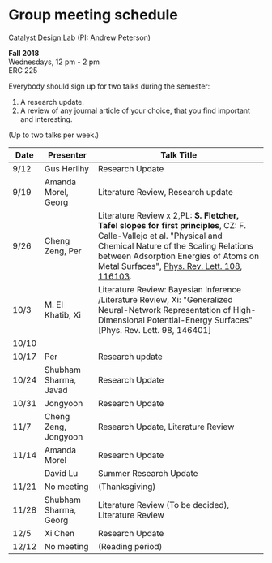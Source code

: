 # Group meeting schedule #
[Catalyst Design Lab](http://brown.edu/go/catalyst) (PI: Andrew Peterson)

**Fall 2018**  
Wednesdays, 12 pm - 2 pm  
ERC 225

Everybody should sign up for two talks during the semester:

1. A research update.
2. A review of any journal article of your choice, that you find important and interesting.

(Up to two talks per week.)


|   Date     |   Presenter   |   Talk Title                                              |
| ---------- | ------------- | --------------------------------------------------------- |
| 9/12       | Gus Herlihy   | Research Update                                           |
| 9/19       | Amanda Morel, Georg  | Literature Review, Research update                                         |
| 9/26       | Cheng Zeng, Per |  Literature Review x 2,PL: **S. Fletcher, Tafel slopes for first principles**,  CZ: F. Calle-Vallejo et al. "Physical and Chemical Nature of the Scaling Relations between Adsorption Energies of Atoms on Metal Surfaces", [Phys. Rev. Lett. 108, 116103](https://journals.aps.org/prl/abstract/10.1103/PhysRevLett.108.116103).                                      |
| 10/3       | M. El Khatib,   Xi|Literature Review: Bayesian Inference /Literature Review, Xi: "Generalized Neural-Network Representation of High-Dimensional Potential-Energy Surfaces" [Phys. Rev. Lett. 98, 146401]                                                 |
| 10/10      |        |                                          |
| 10/17      | Per           | Research update                                           |
| 10/24      | Shubham Sharma, Javad| Research Update                                           |
| 10/31      | Jongyoon | Research Update                      |
| 11/7       |  Cheng Zeng, Jongyoon   | Research Update, Literature Review              |
| 11/14      | Amanda Morel  | Research Update                                           |
|       | David Lu      | Summer Research Update                                    |
| 11/21      | No meeting    |  (Thanksgiving)                                           |
| 11/28      | Shubham Sharma, Georg| Literature Review (To be decided), Literature Review     |
| 12/5       | Xi Chen       | Research Update                                           |
| 12/12      | No meeting    |  (Reading period)                                         |